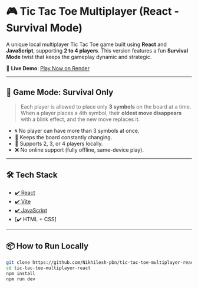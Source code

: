# 🎮 Tic Tac Toe Multiplayer (React - Survival Mode)

A unique local multiplayer Tic Tac Toe game built using **React** and **JavaScript**, supporting **2 to 4 players**. This version features a fun **Survival Mode** twist that keeps the gameplay dynamic and strategic.

🔗 **Live Demo**: [Play Now on Render](https://tic-tac-toe-multiplayer-react.onrender.com)

---

## 🧠 Game Mode: Survival Only

> Each player is allowed to place only **3 symbols** on the board at a time.  
> When a player places a 4th symbol, their **oldest move disappears** with a blink effect, and the new move replaces it.

- 🌀 No player can have more than 3 symbols at once.
- 🔄 Keeps the board constantly changing.
- 👥 Supports 2, 3, or 4 players locally.
- ❌ No online support (fully offline, same-device play).

---

## 🛠️ Tech Stack

- [✔️ React](https://react.dev/)
- [✔️ Vite](https://vitejs.dev/)
- [✔️ JavaScript](https://developer.mozilla.org/en-US/docs/Web/JavaScript)
- [✔️ HTML + CSS]

---

## 📦 How to Run Locally

```bash
git clone https://github.com/Nikhilesh-pbn/tic-tac-toe-multiplayer-react.git
cd tic-tac-toe-multiplayer-react
npm install
npm run dev
```
